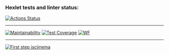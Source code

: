 ### Hexlet tests and linter status:
[![Actions Status](https://github.com/Stonek79/backend-project-lvl3/workflows/hexlet-check/badge.svg)](https://github.com/Stonek79/backend-project-lvl3/actions)

***
[![Maintainability](https://api.codeclimate.com/v1/badges/a99a88d28ad37a79dbf6/maintainability)](https://codeclimate.com/github/Stonek79/backend-project-lvl3)
[![Test Coverage](https://api.codeclimate.com/v1/badges/a99a88d28ad37a79dbf6/test_coverage)](https://codeclimate.com/github/Stonek79/backend-project-lvl3)
[![WF](https://github.com/Stonek79/backend-project-lvl3/workflows/PageLoader/badge.svg)](https://github.com/Stonek79/backend-project-lvl3)
***
[![First step isciinema](https://asciinema.org/a/vBCVPynW9ESEADMTJCV81FESd.svg)](https://asciinema.org/a/vBCVPynW9ESEADMTJCV81FESd)